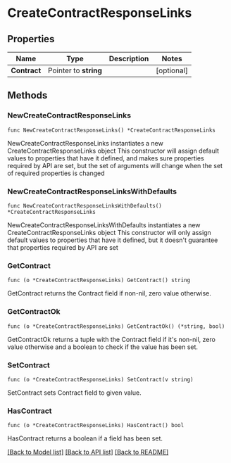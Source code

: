 # CreateContractResponseLinks

## Properties

Name | Type | Description | Notes
------------ | ------------- | ------------- | -------------
**Contract** | Pointer to **string** |  | [optional] 

## Methods

### NewCreateContractResponseLinks

`func NewCreateContractResponseLinks() *CreateContractResponseLinks`

NewCreateContractResponseLinks instantiates a new CreateContractResponseLinks object
This constructor will assign default values to properties that have it defined,
and makes sure properties required by API are set, but the set of arguments
will change when the set of required properties is changed

### NewCreateContractResponseLinksWithDefaults

`func NewCreateContractResponseLinksWithDefaults() *CreateContractResponseLinks`

NewCreateContractResponseLinksWithDefaults instantiates a new CreateContractResponseLinks object
This constructor will only assign default values to properties that have it defined,
but it doesn't guarantee that properties required by API are set

### GetContract

`func (o *CreateContractResponseLinks) GetContract() string`

GetContract returns the Contract field if non-nil, zero value otherwise.

### GetContractOk

`func (o *CreateContractResponseLinks) GetContractOk() (*string, bool)`

GetContractOk returns a tuple with the Contract field if it's non-nil, zero value otherwise
and a boolean to check if the value has been set.

### SetContract

`func (o *CreateContractResponseLinks) SetContract(v string)`

SetContract sets Contract field to given value.

### HasContract

`func (o *CreateContractResponseLinks) HasContract() bool`

HasContract returns a boolean if a field has been set.


[[Back to Model list]](../README.md#documentation-for-models) [[Back to API list]](../README.md#documentation-for-api-endpoints) [[Back to README]](../README.md)


